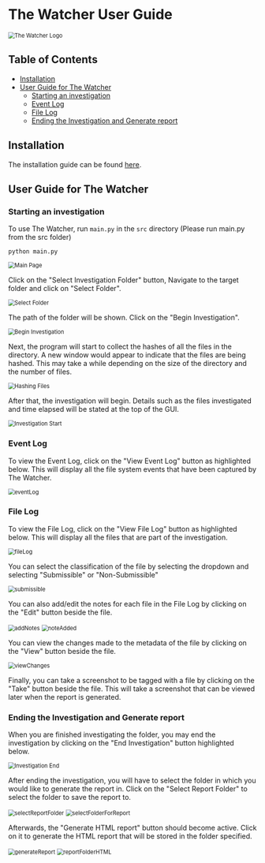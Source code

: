 # The Watcher User Guide

<img src="./images/theWatcherLogo.png" alt="The Watcher Logo" style="zoom:80%;" />

## Table of Contents
  * [Installation](#installation)
  * [User Guide for The Watcher](#user-guide-for-the-watcher)
    + [Starting an investigation](#starting-an-investigation)
    + [Event Log](#event-log)
    + [File Log](#file-log)
    + [Ending the Investigation and Generate report](#ending-the-investigation-and-generate-report)

## Installation

The installation guide can be found [here](./README.md).

## User Guide for The Watcher
### Starting an investigation

To use The Watcher, run `main.py` in the `src` directory (Please run main.py from the src folder)

```
python main.py
```

<img src="./images/mainPage.png" alt="Main Page" style="zoom:80%;" />

Click on the "Select Investigation Folder" button, Navigate to the target folder and click on "Select Folder".

<img src="./images/selectFolder.png" alt="Select Folder" style="zoom:80%;" />

The path of the folder will be shown. Click on the "Begin Investigation".

<img src="./images/beginInvestigation.png" alt="Begin Investigation" style="zoom:80%;" />

Next, the program will start to collect the hashes of all the files in the directory. A new window would appear to indicate that the files are being hashed. This may take a while depending on the size of the directory and the number of files.

<img src="./images/hashingFiles.png" alt="Hashing Files" style="zoom:80%;" />

After that, the investigation will begin. Details such as the files investigated and time elapsed will be stated at the top of the GUI.

<img src="./images/investigationStart.png" alt="Investigation Start" style="zoom:80%;" />

### Event Log

To view the Event Log, click on the "View Event Log" button as highlighted below. This will display all the file system events that have been captured by The Watcher.

<img src=".\images\eventLog.png" alt="eventLog" style="zoom:80%;" />

### File Log

To view the File Log, click on the "View File Log" button as highlighted below. This will display all the files that are part of the investigation.

<img src=".\images\fileLog.png" alt="fileLog" style="zoom:80%;" />

You can select the classification of the file by selecting the dropdown and selecting "Submissible" or "Non-Submissible"

<img src=".\images\submissible.png" alt="submissible" style="zoom:80%;" />

You can also add/edit the notes for each file in the File Log by clicking on the "Edit" button beside the file.

<img src=".\images\addNotes.png" alt="addNotes" style="zoom:80%;"/>

<img src=".\images\noteAdded.png" alt="noteAdded" style="zoom:80%;" />

You can view the changes made to the metadata of the file by clicking on the "View" button beside the file.

 <img src=".\images\viewChanges.png" alt="viewChanges" style="zoom:80%;" />

Finally, you can take a screenshot to be tagged with a file by clicking on the "Take" button beside the file. This will take a screenshot that can be viewed later when the report is generated.

### Ending the Investigation and Generate report

When you are finished investigating the folder, you may end the investigation by clicking on the "End Investigation" button highlighted below.

<img src="./images/investigationEnd.png" alt="Investigation End" style="zoom:80%;" />

After ending the investigation, you will have to select the folder in which you would like to generate the report in. Click on the "Select Report Folder" to select the folder to save the report to.

<img src=".\images\selectReportFolder.png" alt="selectReportFolder" style="zoom:80%;" />

<img src=".\images\selectFolderForReport.png" alt="selectFolderForReport" style="zoom:80%;" />

Afterwards, the "Generate HTML report" button should become active. Click on it to generate the HTML report that will be stored in the folder specified.

<img src=".\images\generateReport.png" alt="generateReport" style="zoom:80%;" />

<img src=".\images\reportFolderHTML.png" alt="reportFolderHTML" style="zoom:80%;" />
